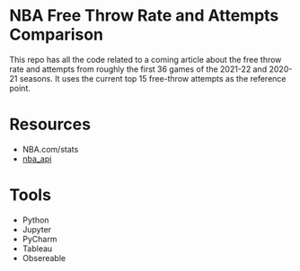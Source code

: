 # NBA Free Throw Rate and Attempts Comparison

This repo has all the code related to a coming article about
the free throw rate and attempts from roughly the first 36 games of the 2021-22 and 2020-21 seasons.
It uses the current top 15 free-throw attempts as the reference point.

# Resources

* NBA.com/stats
* [nba_api](https://github.com/swar/nba_api)

# Tools

* Python
* Jupyter
* PyCharm
* Tableau
* Obsereable